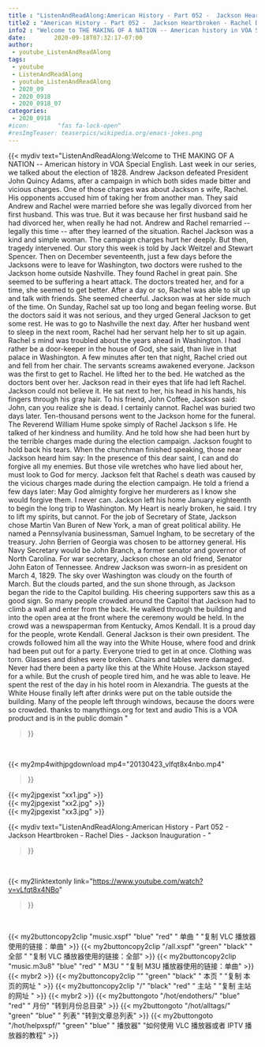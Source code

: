```yaml
---
title : "ListenAndReadAlong:American History - Part 052 -  Jackson Heartbroken - Rachel Dies - Jackson Inauguration - "
title2 : "American History - Part 052 -  Jackson Heartbroken - Rachel Dies - Jackson Inauguration - "
info2 : "Welcome to THE MAKING OF A NATION -- American history in VOA Special English. Last week in our series, we talked about the election of 1828. Andrew Jackson defeated President John Quincy Adams, after a campaign in which both sides made bitter and vicious charges. One of those charges was about Jackson s wife, Rachel. His opponents accused him of taking her from another man. They said Andrew and Rachel were married before she was legally divorced from her first husband. This was true. But it was because her first husband said he had divorced her, when really he had not. Andrew and Rachel remarried -- legally this time -- after they learned of the situation. Rachel Jackson was a kind and simple woman. The campaign charges hurt her deeply.  But then, tragedy intervened. Our story this week is told by Jack Weitzel and Stewart Spencer. Then on December seventeenth, just a few days before the Jacksons were to leave for Washington, two doctors were rushed to the Jackson home outside Nashville. They found Rachel in great pain. She seemed to be suffering a heart attack. The doctors treated her, and for a time, she seemed to get better. After a day or so, Rachel was able to sit up and talk with friends. She seemed cheerful. Jackson was at her side much of the time. On Sunday, Rachel sat up too long and began feeling worse. But the doctors said it was not serious, and they urged General Jackson to get some rest. He was to go to Nashville the next day. After her husband went to sleep in the next room, Rachel had her servant help her to sit up again. Rachel s mind was troubled about the years ahead in Washington.  I had rather be a door-keeper in the house of God,  she said,  than live in that palace in Washington.  A few minutes after ten that night, Rachel cried out and fell from her chair. The servants  screams awakened everyone. Jackson was the first to get to Rachel. He lifted her to the bed. He watched as the doctors bent over her. Jackson read in their eyes that life had left Rachel. Jackson could not believe it. He sat next to her, his head in his hands, his fingers through his gray hair. To his friend, John Coffee, Jackson said:  John, can you realize she is dead. I certainly cannot.  Rachel was buried two days later. Ten-thousand persons went to the Jackson home for the funeral. The Reverend William Hume spoke simply of Rachel Jackson s life. He talked of her kindness and humility. And he told how she had been hurt by the terrible charges made during the election campaign. Jackson fought to hold back his tears. When the churchman finished speaking, those near Jackson heard him say:  In the presence of this dear saint, I can and do forgive all my enemies. But those vile wretches who have lied about her, must look to God for mercy.  Jackson felt that Rachel s death was caused by the vicious charges made during the election campaign. He told a friend a few days later:  May God almighty forgive her murderers as I know she would forgive them. I never can.  Jackson left his home January eighteenth to begin the long trip to Washington.  My Heart is nearly broken,  he said.  I try to lift my spirits, but cannot.  For the job of Secretary of State, Jackson chose Martin Van Buren of New York, a man of great political ability. He named a Pennsylvania businessman, Samuel Ingham, to be secretary of the treasury. John Berrien of Georgia was chosen to be attorney general. His Navy Secretary would be John Branch, a former senator and governor of North Carolina. For war secretary, Jackson chose an old friend, Senator John Eaton of Tennessee. Andrew Jackson was sworn-in as president on March 4, 1829. The sky over Washington was cloudy on the fourth of March. But the clouds parted, and the sun shone through, as Jackson began the ride to the Capitol building. His cheering supporters saw this as a good sign. So many people crowded around the Capitol that Jackson had to climb a wall and enter from the back. He walked through the building and into the open area at the front where the ceremony would be held. In the crowd was a newspaperman from Kentucky, Amos Kendall.  It is a proud day for the people,  wrote Kendall.  General Jackson is their own president.  The crowds followed him all the way into the White House, where food and drink had been put out for a party. Everyone tried to get in at once. Clothing was torn. Glasses and dishes were broken. Chairs and tables were damaged. Never had there been a party like this at the White House. Jackson stayed for a while. But the crush of people tired him, and he was able to leave. He spent the rest of the day in his hotel room in Alexandria. The guests at the White House finally left after drinks were put on the table outside the building. Many of the people left through windows, because the doors were so crowded. thanks to manythings.org for text and audio  This is a VOA product and is in the public domain "
date:        2020-09-18T07:32:17-07:00
author:
 - youtube_ListenAndReadAlong
tags:
 - youtube
 - ListenAndReadAlong
 - youtube_ListenAndReadAlong
 - 2020_09
 - 2020_0918
 - 2020_0918_07
categories:
 - 2020_0918
#icon:        "fas fa-lock-open"
#resImgTeaser: teaserpics/wikipedia.org/emacs-jokes.png
---
```


{{< mydiv text="ListenAndReadAlong:Welcome to THE MAKING OF A NATION -- American history in VOA Special English. Last week in our series, we talked about the election of 1828. Andrew Jackson defeated President John Quincy Adams, after a campaign in which both sides made bitter and vicious charges. One of those charges was about Jackson s wife, Rachel. His opponents accused him of taking her from another man. They said Andrew and Rachel were married before she was legally divorced from her first husband. This was true. But it was because her first husband said he had divorced her, when really he had not. Andrew and Rachel remarried -- legally this time -- after they learned of the situation. Rachel Jackson was a kind and simple woman. The campaign charges hurt her deeply.  But then, tragedy intervened. Our story this week is told by Jack Weitzel and Stewart Spencer. Then on December seventeenth, just a few days before the Jacksons were to leave for Washington, two doctors were rushed to the Jackson home outside Nashville. They found Rachel in great pain. She seemed to be suffering a heart attack. The doctors treated her, and for a time, she seemed to get better. After a day or so, Rachel was able to sit up and talk with friends. She seemed cheerful. Jackson was at her side much of the time. On Sunday, Rachel sat up too long and began feeling worse. But the doctors said it was not serious, and they urged General Jackson to get some rest. He was to go to Nashville the next day. After her husband went to sleep in the next room, Rachel had her servant help her to sit up again. Rachel s mind was troubled about the years ahead in Washington.  I had rather be a door-keeper in the house of God,  she said,  than live in that palace in Washington.  A few minutes after ten that night, Rachel cried out and fell from her chair. The servants  screams awakened everyone. Jackson was the first to get to Rachel. He lifted her to the bed. He watched as the doctors bent over her. Jackson read in their eyes that life had left Rachel. Jackson could not believe it. He sat next to her, his head in his hands, his fingers through his gray hair. To his friend, John Coffee, Jackson said:  John, can you realize she is dead. I certainly cannot.  Rachel was buried two days later. Ten-thousand persons went to the Jackson home for the funeral. The Reverend William Hume spoke simply of Rachel Jackson s life. He talked of her kindness and humility. And he told how she had been hurt by the terrible charges made during the election campaign. Jackson fought to hold back his tears. When the churchman finished speaking, those near Jackson heard him say:  In the presence of this dear saint, I can and do forgive all my enemies. But those vile wretches who have lied about her, must look to God for mercy.  Jackson felt that Rachel s death was caused by the vicious charges made during the election campaign. He told a friend a few days later:  May God almighty forgive her murderers as I know she would forgive them. I never can.  Jackson left his home January eighteenth to begin the long trip to Washington.  My Heart is nearly broken,  he said.  I try to lift my spirits, but cannot.  For the job of Secretary of State, Jackson chose Martin Van Buren of New York, a man of great political ability. He named a Pennsylvania businessman, Samuel Ingham, to be secretary of the treasury. John Berrien of Georgia was chosen to be attorney general. His Navy Secretary would be John Branch, a former senator and governor of North Carolina. For war secretary, Jackson chose an old friend, Senator John Eaton of Tennessee. Andrew Jackson was sworn-in as president on March 4, 1829. The sky over Washington was cloudy on the fourth of March. But the clouds parted, and the sun shone through, as Jackson began the ride to the Capitol building. His cheering supporters saw this as a good sign. So many people crowded around the Capitol that Jackson had to climb a wall and enter from the back. He walked through the building and into the open area at the front where the ceremony would be held. In the crowd was a newspaperman from Kentucky, Amos Kendall.  It is a proud day for the people,  wrote Kendall.  General Jackson is their own president.  The crowds followed him all the way into the White House, where food and drink had been put out for a party. Everyone tried to get in at once. Clothing was torn. Glasses and dishes were broken. Chairs and tables were damaged. Never had there been a party like this at the White House. Jackson stayed for a while. But the crush of people tired him, and he was able to leave. He spent the rest of the day in his hotel room in Alexandria. The guests at the White House finally left after drinks were put on the table outside the building. Many of the people left through windows, because the doors were so crowded. thanks to manythings.org for text and audio  This is a VOA product and is in the public domain "
>}}
<br>


{{< my2mp4withjpgdownload mp4="20130423_vlfqt8x4nbo.mp4"
>}}

{{< my2jpgexist "xx1.jpg" >}}<br>
{{< my2jpgexist "xx2.jpg" >}}<br>
{{< my2jpgexist "xx3.jpg" >}}<br>



{{< mydiv text="ListenAndReadAlong:American History - Part 052 -  Jackson Heartbroken - Rachel Dies - Jackson Inauguration - "
>}}
<br>

{{< my2linktextonly link="https://www.youtube.com/watch?v=vLfqt8x4NBo"
>}}


<br>

{{< my2buttoncopy2clip "music.xspf"        "blue"   "red"    " 单曲 "  "复制 VLC 播放器使用的链接：单曲" >}} {{< my2buttoncopy2clip "/all.xspf"         "green"  "black"  " 全部 "  "复制 VLC 播放器使用的链接：全部" >}} {{< my2buttoncopy2clip "music.m3u8"        "blue"   "red"    " M3U  "    "复制 M3U 播放器使用的链接：单曲" >}} {{< mybr2 >}} {{< my2buttoncopy2clip ""                  "green"  "black"  " 本页 "    "复制 本页的网址 " >}} {{< my2buttoncopy2clip "/"                 "black"  "red"    " 主站 "    "复制 主站的网址 " >}} {{< mybr2 >}} {{< my2buttongoto      "/hot/endothers/"   "blue"   "red"    " 月份"   "转到月份总目录" >}} {{< my2buttongoto      "/hot/alltags/"     "green"  "blue"   " 列表"   "转到文章总列表" >}} {{< my2buttongoto      "/hot/helpxspf/"    "green"  "blue"   " 播放器" "如何使用 VLC 播放器或者 IPTV 播放器的教程" >}} 
